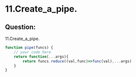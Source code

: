 # 11.Create_a_pipe.

## Question:
11.Create_a_pipe.

```javascript
function pipe(funcs) {
	// your code here
	return function(...args){
		return funcs.reduce((val,func)=>func(val),...args)
	}
}

